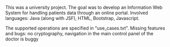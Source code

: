 This was a university project. The goal was to develop an Information Web System for handling patients data through an online portal. Involved languages: Java (along with JSF), HTML, Bootstrap, Javascript.

The supported operations are specified in "use_cases.txt".
Missing features and bugs: no cryptography, navigation in the main control panel of the doctor is buggy
